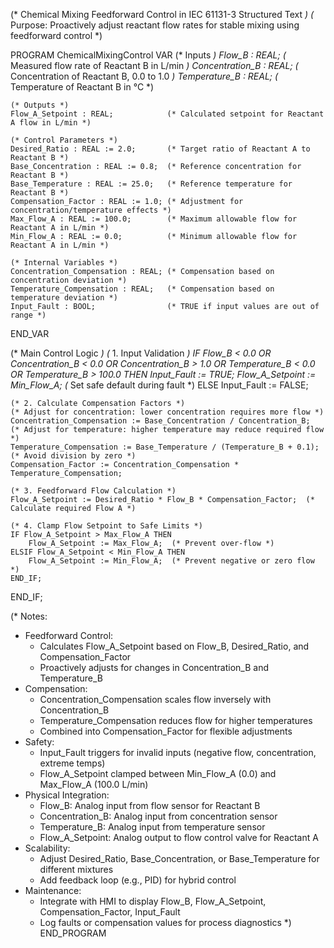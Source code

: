 (* Chemical Mixing Feedforward Control in IEC 61131-3 Structured Text *)
(* Purpose: Proactively adjust reactant flow rates for stable mixing using feedforward control *)

PROGRAM ChemicalMixingControl
VAR
    (* Inputs *)
    Flow_B : REAL;                     (* Measured flow rate of Reactant B in L/min *)
    Concentration_B : REAL;            (* Concentration of Reactant B, 0.0 to 1.0 *)
    Temperature_B : REAL;              (* Temperature of Reactant B in °C *)

    (* Outputs *)
    Flow_A_Setpoint : REAL;            (* Calculated setpoint for Reactant A flow in L/min *)

    (* Control Parameters *)
    Desired_Ratio : REAL := 2.0;       (* Target ratio of Reactant A to Reactant B *)
    Base_Concentration : REAL := 0.8;  (* Reference concentration for Reactant B *)
    Base_Temperature : REAL := 25.0;   (* Reference temperature for Reactant B *)
    Compensation_Factor : REAL := 1.0; (* Adjustment for concentration/temperature effects *)
    Max_Flow_A : REAL := 100.0;        (* Maximum allowable flow for Reactant A in L/min *)
    Min_Flow_A : REAL := 0.0;          (* Minimum allowable flow for Reactant A in L/min *)

    (* Internal Variables *)
    Concentration_Compensation : REAL; (* Compensation based on concentration deviation *)
    Temperature_Compensation : REAL;   (* Compensation based on temperature deviation *)
    Input_Fault : BOOL;                (* TRUE if input values are out of range *)
END_VAR

(* Main Control Logic *)
(* 1. Input Validation *)
IF Flow_B < 0.0 OR Concentration_B < 0.0 OR Concentration_B > 1.0 OR Temperature_B < 0.0 OR Temperature_B > 100.0 THEN
    Input_Fault := TRUE;
    Flow_A_Setpoint := Min_Flow_A;  (* Set safe default during fault *)
ELSE
    Input_Fault := FALSE;

    (* 2. Calculate Compensation Factors *)
    (* Adjust for concentration: lower concentration requires more flow *)
    Concentration_Compensation := Base_Concentration / Concentration_B;
    (* Adjust for temperature: higher temperature may reduce required flow *)
    Temperature_Compensation := Base_Temperature / (Temperature_B + 0.1);  (* Avoid division by zero *)
    Compensation_Factor := Concentration_Compensation * Temperature_Compensation;

    (* 3. Feedforward Flow Calculation *)
    Flow_A_Setpoint := Desired_Ratio * Flow_B * Compensation_Factor;  (* Calculate required Flow A *)

    (* 4. Clamp Flow Setpoint to Safe Limits *)
    IF Flow_A_Setpoint > Max_Flow_A THEN
        Flow_A_Setpoint := Max_Flow_A;  (* Prevent over-flow *)
    ELSIF Flow_A_Setpoint < Min_Flow_A THEN
        Flow_A_Setpoint := Min_Flow_A;  (* Prevent negative or zero flow *)
    END_IF;
END_IF;

(* Notes:
   - Feedforward Control:
     - Calculates Flow_A_Setpoint based on Flow_B, Desired_Ratio, and Compensation_Factor
     - Proactively adjusts for changes in Concentration_B and Temperature_B
   - Compensation:
     - Concentration_Compensation scales flow inversely with Concentration_B
     - Temperature_Compensation reduces flow for higher temperatures
     - Combined into Compensation_Factor for flexible adjustments
   - Safety:
     - Input_Fault triggers for invalid inputs (negative flow, concentration, extreme temps)
     - Flow_A_Setpoint clamped between Min_Flow_A (0.0) and Max_Flow_A (100.0 L/min)
   - Physical Integration:
     - Flow_B: Analog input from flow sensor for Reactant B
     - Concentration_B: Analog input from concentration sensor
     - Temperature_B: Analog input from temperature sensor
     - Flow_A_Setpoint: Analog output to flow control valve for Reactant A
   - Scalability:
     - Adjust Desired_Ratio, Base_Concentration, or Base_Temperature for different mixtures
     - Add feedback loop (e.g., PID) for hybrid control
   - Maintenance:
     - Integrate with HMI to display Flow_B, Flow_A_Setpoint, Compensation_Factor, Input_Fault
     - Log faults or compensation values for process diagnostics
*)
END_PROGRAM
